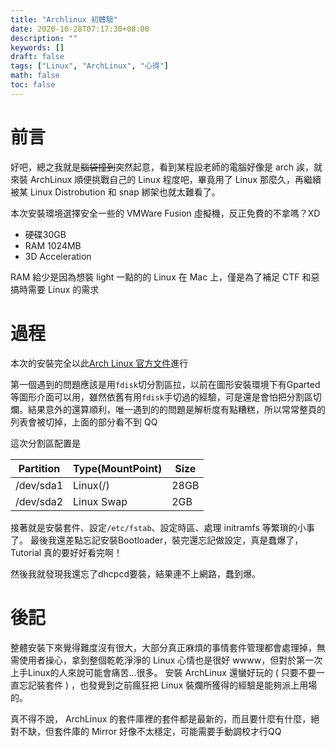 ```yaml
---
title: "Archlinux 初體驗"
date: 2020-10-28T07:17:30+08:00
description: ""
keywords: []
draft: false
tags: ["Linux", "ArchLinux", "心得"]
math: false
toc: false
---
```


# 前言

好吧，總之我就是~~腦袋撞到~~突然起意，看到某程設老師的電腦好像是 arch 誒，就來裝 ArchLinux 順便挑戰自己的 Linux 程度吧，畢竟用了 Linux 那麼久，再繼續被某 Linux Distrobution 和 snap 綁架也就太難看了。

本次安裝環境選擇安全一些的 VMWare Fusion 虛擬機，反正免費的不拿嗎？XD

- 硬碟30GB
- RAM 1024MB
- 3D Acceleration

RAM 給少是因為想裝 light 一點的的 Linux 在 Mac 上，僅是為了補足 CTF 和惡搞時需要 Linux 的需求

# 過程

本次的安裝完全以此[Arch Linux 官方文件](https://wiki.archlinux.org/index.php/installation_guide)進行

第一個遇到的問題應該是用`fdisk`切分割區拉，以前在圖形安裝環境下有Gparted等圖形介面可以用，雖然依舊有用`fdisk`手切過的經驗，可是還是會怕把分割區切爛。結果意外的還算順利，唯一遇到的的問題是解析度有點糟糕，所以常常整頁的列表會被切掉，上面的部分看不到 QQ

這次分割區配置是

| Partition | Type(MountPoint) | Size |
| --------- | ---------------- | ---- |
| /dev/sda1 | Linux(/)         | 28GB |
| /dev/sda2 | Linux Swap       | 2GB  |

接著就是安裝套件、設定`/etc/fstab`、設定時區、處理 initramfs 等繁瑣的小事了。
最後我還差點忘記安裝Bootloader，裝完還忘記做設定，真是蠢爆了， Tutorial 真的要好好看完啊！

然後我就發現我還忘了dhcpcd要裝，結果連不上網路，蠢到爆。

# 後記

整體安裝下來覺得難度沒有很大，大部分真正麻煩的事情套件管理都會處理掉，無需使用者操心，拿到整個乾乾淨淨的  Linux 心情也是很好 wwww，但對於第一次上手Linux的人來說可能會痛苦...很多。
安裝 ArchLinux 還蠻好玩的 ( 只要不要一直忘記裝套件 ) ，也發覺到之前瘋狂把 Linux 裝爛所獲得的經驗是能夠派上用場的。

真不得不說， ArchLinux 的套件庫裡的套件都是最新的，而且要什麼有什麼，絕對不缺，但套件庫的 Mirror 好像不太穩定，可能需要手動調校才行QQ